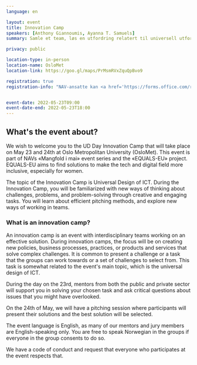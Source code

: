 ```yaml
---
language: en

layout: event
title: Innovation Camp
speakers: [Anthony Giannoumis, Ayanna T. Samuels]
summary: Samle et team, løs en utfordring relatert til universell utforming av IKT. I forbindelse med Universal Design Day hos OsloMet. 

privacy: public

location-type: in-person
location-name: OsloMet
location-link: https://goo.gl/maps/PrMsmRVxZquQpBvo9

registration: true
registration-info: "NAV-ansatte kan <a href='https://forms.office.com/r/WmyamNnd27'>melde seg på via Forms</a>. Andre kan melde seg på via <a href='https://universal.design/udday22#block-e44b68dc9d24bae4f203'>Universal Design Day-nettsiden</a>."


event-date: 2022-05-23T09:00
event-date-end: 2022-05-23T18:00
---
```

## What's the event about?
We wish to welcome you to the UD Day Innovation Camp that will take place on May 23 and 24th at Oslo Metropolitan University (OsloMet). This event is part of NAVs «Mangfold i mai» event series and the «EQUALS-EU» project. EQUALS-EU aims to find solutions to make the tech and digital field more inclusive, especially for women.

The topic of the Innovation Camp is Universal Design of ICT. During the Innovation Camp, you will be familiarized with new ways of thinking about challenges, problems, and problem-solving through creative and engaging tasks. You will learn about efficient pitching methods, and explore new ways of working in teams.  

### What is an innovation camp?
An innovation camp is an event with interdisciplinary teams working on an effective solution. During innovation camps, the focus will be on creating new policies, business processes, practices, or products and services that solve complex challenges. It is common to present a challenge or a task that the groups can work towards or a set of challenges to select from. This task is somewhat related to the event's main topic, which is the universal design of ICT. 

During the day on the 23rd, mentors from both the public and private sector will support you in solving your chosen task and ask critical questions about issues that you might have overlooked.

On the 24th of May, we will have a pitching session where participants will present their solutions and the best solution will be selected.

The event language is English, as many of our mentors and jury members are English-speaking only. You are free to speak Norwegian in the groups if everyone in the group consents to do so.   

We have a code of conduct and request that everyone who participates at the event respects that.
